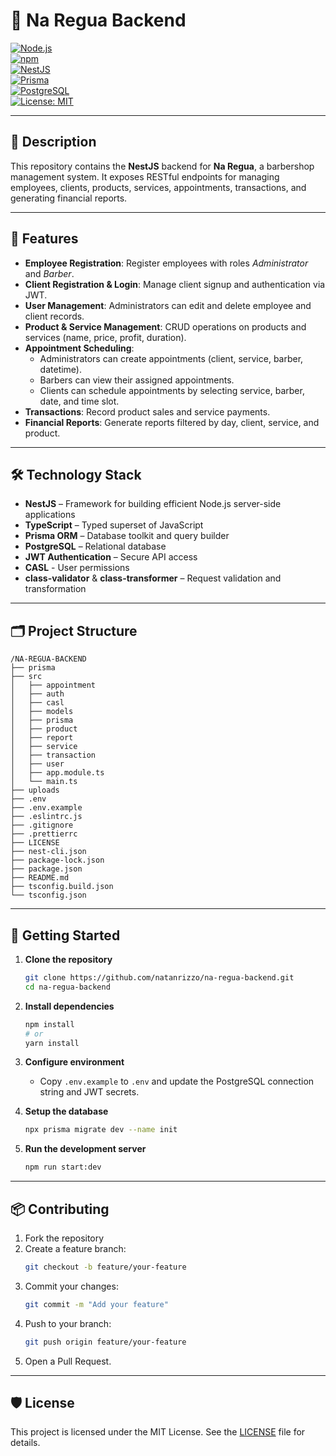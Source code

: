 # 💈 Na Regua Backend

[![Node.js](https://img.shields.io/badge/Node.js-16.x-green)](https://nodejs.org/)  
[![npm](https://img.shields.io/badge/npm-8.x-blue)](https://www.npmjs.com/)  
[![NestJS](https://img.shields.io/badge/NestJS-✓-E0234E)](https://nestjs.com)  
[![Prisma](https://img.shields.io/badge/Prisma-✓-blue)](https://www.prisma.io)  
[![PostgreSQL](https://img.shields.io/badge/PostgreSQL-✓-blue)](https://www.postgresql.org)  
[![License: MIT](https://img.shields.io/badge/License-MIT-yellow.svg)](LICENSE)

---

## 📝 Description

This repository contains the **NestJS** backend for **Na Regua**, a barbershop management system. It exposes RESTful endpoints for managing employees, clients, products, services, appointments, transactions, and generating financial reports.

---

## 🎯 Features

- **Employee Registration**: Register employees with roles _Administrator_ and _Barber_.  
- **Client Registration & Login**: Manage client signup and authentication via JWT.  
- **User Management**: Administrators can edit and delete employee and client records.  
- **Product & Service Management**: CRUD operations on products and services (name, price, profit, duration).  
- **Appointment Scheduling**:  
  - Administrators can create appointments (client, service, barber, datetime).  
  - Barbers can view their assigned appointments.  
  - Clients can schedule appointments by selecting service, barber, date, and time slot.  
- **Transactions**: Record product sales and service payments.  
- **Financial Reports**: Generate reports filtered by day, client, service, and product.

---

## 🛠️ Technology Stack

- **NestJS** – Framework for building efficient Node.js server-side applications  
- **TypeScript** – Typed superset of JavaScript  
- **Prisma ORM** – Database toolkit and query builder  
- **PostgreSQL** – Relational database  
- **JWT Authentication** – Secure API access
- **CASL** - User permissions
- **class-validator** & **class-transformer** – Request validation and transformation  

---

## 🗂️ Project Structure

```
/NA-REGUA-BACKEND
├── prisma
├── src
│   ├── appointment
│   ├── auth
│   ├── casl
│   ├── models
│   ├── prisma
│   ├── product
│   ├── report
│   ├── service
│   ├── transaction
│   ├── user
│   ├── app.module.ts
│   └── main.ts
├── uploads
├── .env
├── .env.example
├── .eslintrc.js
├── .gitignore
├── .prettierrc
├── LICENSE
├── nest-cli.json
├── package-lock.json
├── package.json
├── README.md
├── tsconfig.build.json
└── tsconfig.json
```

---

## 🚀 Getting Started

1. **Clone the repository**  
   ```bash
   git clone https://github.com/natanrizzo/na-regua-backend.git
   cd na-regua-backend
   ```

2. **Install dependencies**  
   ```bash
   npm install
   # or
   yarn install
   ```

3. **Configure environment**  
   - Copy `.env.example` to `.env` and update the PostgreSQL connection string and JWT secrets.

4. **Setup the database**  
   ```bash
   npx prisma migrate dev --name init
   ```

5. **Run the development server**  
   ```bash
   npm run start:dev
   ```

---

## 📦 Contributing

1. Fork the repository  
2. Create a feature branch:  
   ```bash
   git checkout -b feature/your-feature
   ```  
3. Commit your changes:  
   ```bash
   git commit -m "Add your feature"
   ```  
4. Push to your branch:  
   ```bash
   git push origin feature/your-feature
   ```  
5. Open a Pull Request.

---

## 🛡️ License

This project is licensed under the MIT License. See the [LICENSE](LICENSE) file for details.
